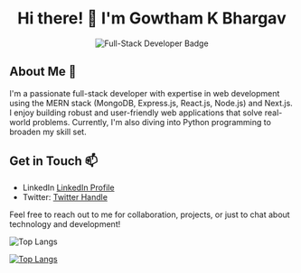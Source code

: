<div align="center">
  <h1>Hi there! 👋 I'm Gowtham K Bhargav</h1>
  <img src="https://img.shields.io/badge/Full--Stack%20Developer-MERN%20%7C%20Next.js-blueviolet" alt="Full-Stack Developer Badge">
</div>

## About Me 🚀

I'm a passionate full-stack developer with expertise in web development using the MERN stack (MongoDB, Express.js, React.js, Node.js) and Next.js. I enjoy building robust and user-friendly web applications that solve real-world problems. Currently, I'm also diving into Python programming to broaden my skill set.



## Get in Touch 📫

- LinkedIn [LinkedIn Profile](https://linkedin.com/in/gowthamkbhargav)
- Twitter: [Twitter Handle](https://twitter.com/gowthambhargav_)

Feel free to reach out to me for collaboration, projects, or just to chat about technology and development!


![Top Langs](https://github-readme-stats.vercel.app/api/top-langs/?username=gowthambhargav&layout=compact)


[![Top Langs](https://github-readme-stats.vercel.app/api/top-langs/?username=gowthambhargav&layout=pie)](https://github.com/anuraghazra/github-readme-stats)
